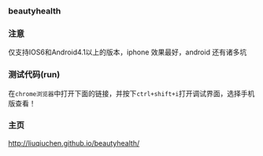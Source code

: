 ### beautyhealth

### 注意
仅支持IOS6和Android4.1以上的版本，iphone 效果最好，android 还有诸多坑

### 测试代码(run)
在`chrome浏览器`中打开下面的链接，并按下`ctrl+shift+i`打开调试界面，选择手机版查看！

### 主页
http://liuqiuchen.github.io/beautyhealth/


